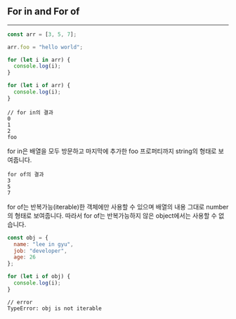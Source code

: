 ## For in and For of

---

```javascript
const arr = [3, 5, 7];

arr.foo = "hello world";

for (let i in arr) {
  console.log(i);
}

for (let i of arr) {
  console.log(i);
}
```

```console
// for in의 결과
0
1
2
foo
```

for in은 배열을 모두 방문하고 마지막에 추가한 foo 프로퍼티까지 string의 형태로 보여줍니다.

```console
for of의 결과
3
5
7
```

for of는 반복가능(iterable)한 객체에만 사용할 수 있으며 배열의 내용 그대로 number의 형태로 보여줍니다.
따라서 for of는 반복가능하지 않은 object에서는 사용할 수 없습니다.

```javascript
const obj = {
  name: "lee in gyu",
  job: "developer",
  age: 26
};

for (let i of obj) {
  console.log(i);
}
```

```console
// error
TypeError: obj is not iterable
```
